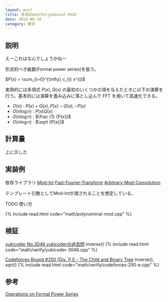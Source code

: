 ```yaml
---
layout: post
title: 多項式mod(Polynominal-Mod)
date: 2019-06-18
category: 数学
---
```


## 説明
えーこれはなんでしょうかねー

形式的べき級数(Formal power series)を扱う。

$P(x) = \sum_{i=0}^{\infty} c_{i} x^{i}$

実用的には多項式 $P(x), Q(x)$ の最初のいくつかの項を与えたときに以下の演算を行う。基本的には演算を畳み込みに落とし込んで FFT を用いて高速化できる。

* $O(n)$ : $P(x)+Q(x), P(x)-Q(x), -P(x)$
* $O(n \log n)$ : $P(x)Q(x)$
* $O(n \log n)$ : $\frac {1} {P(x)}$ 
* $O(n \log n)$ : $\sqrt {P(x)}$

## 計算量
上に示した

## 実装例
依存ライブラリ [Mod-Int](../math/mod-int.html) [Fast-Fourier-Transform](../math/fast-fourier-transform.html) [Arbitrary-Mod-Convolution](../math/arbitrary-mod-convolution.html)

テンプレート引数としてMod-Intが渡されることを想定している。

TODO 使い方

{% include read.html code="math/polynominal-mod.cpp" %}

## 検証

[yukicoder No.3046 yukicoderの過去問](https://yukicoder.me/problems/no/3046) inverse()
{% include read.html code="math/verify/yukicoder-3046.cpp" %}

[Codeforces Round #250 (Div. 1) E - The Child and Binary Tree](https://codeforces.com/contest/438/problem/E) inverse(), sqrt()
{% include read.html code="math/verify/codeforces-250-e.cpp" %}


## 参考
[Operations on Formal Power Series](https://codeforces.com/blog/entry/56422)

